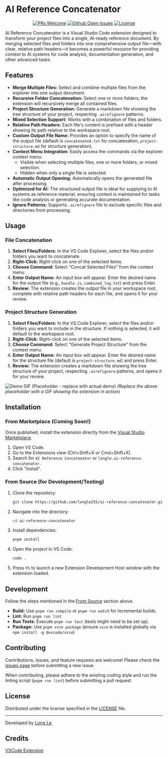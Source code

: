 # AI Reference Concatenator

<div align="center">

<!-- TODO: Replace these badges with actual links once published -->
<!-- [![Version](https://img.shields.io/visual-studio-marketplace/v/longle.ai-reference-concatenator)](https://marketplace.visualstudio.com/items/longle.ai-reference-concatenator/changelog) -->
<!-- [![Installs](https://img.shields.io/visual-studio-marketplace/i/longle.ai-reference-concatenator)](https://marketplace.visualstudio.com/items?itemName=longle.ai-reference-concatenator) -->
<!-- [![Downloads](https://img.shields.io/visual-studio-marketplace/d/longle.ai-reference-concatenator)](https://marketplace.visualstudio.com/items?itemName=longle.ai-reference-concatenator) -->
<!-- [![Rating Star](https://img.shields.io/visual-studio-marketplace/stars/longle.ai-reference-concatenator)](https://marketplace.visualstudio.com/items?itemName=longle.ai-reference-concatenator&ssr=false#review-details) -->

[![PRs Welcome](https://img.shields.io/badge/PRs-welcome-brightgreen.svg?style=flat)](https://github.com/longle255/ai-reference-concatenator/pulls)
[![Github Open Issues](https://img.shields.io/github/issues/longle255/ai-reference-concatenator)](https://github.com/longle255/ai-reference-concatenator/issues)
[![License](https://img.shields.io/github/license/longle255/ai-reference-concatenator)](./LICENSE)

</div>

AI Reference Concatenator is a Visual Studio Code extension designed to transform your project files into a single, AI-ready reference document. By merging selected files and folders into one comprehensive output file—with clear, relative path headers—it becomes a powerful resource for providing context to AI systems for code analysis, documentation generation, and other advanced tasks.

## Features

- **Merge Multiple Files:** Select and combine multiple files from the explorer into one output document.
- **Recursive Folder Concatenation:** Select one or more folders; the extension will recursively merge all contained files.
- **Project Structure Generation:** Generate a markdown file showing the tree structure of your project, respecting `.airefignore` patterns.
- **Mixed Selection Support:** Works with a combination of files and folders.
- **Relative Path Headers:** Each file's content is prefixed with a header showing its path relative to the workspace root.
- **Custom Output File Name:** Provides an option to specify the name of the output file (default is `concatenated.txt` for concatenation, `project-structure.md` for structure generation).
- **Context Menu Integration:** Easily access the commands via the explorer context menu:
  - Visible when selecting multiple files, one or more folders, or mixed selection.
  - Hidden when only a single file is selected.
- **Automatic Output Opening:** Automatically opens the generated file after processing.
- **Optimized for AI:** The structured output file is ideal for supplying to AI systems as reference material, ensuring context is maintained for tasks like code analysis or generating accurate documentation.
- **Ignore Patterns:** Supports `.airefignore` file to exclude specific files and directories from processing.

## Usage

### File Concatenation

1. **Select Files/Folders:** In the VS Code Explorer, select the files and/or folders you want to concatenate.
2. **Right-Click:** Right-click on one of the selected items.
3. **Choose Command:** Select "Concat Selected Files" from the context menu.
4. **Enter Output Name:** An input box will appear. Enter the desired name for the output file (e.g., `bundle.js`, `combined_log.txt`) and press Enter.
5. **Review:** The extension creates the output file in your workspace root, complete with relative path headers for each file, and opens it for your review.

### Project Structure Generation

1. **Select Files/Folders:** In the VS Code Explorer, select the files and/or folders you want to include in the structure. If nothing is selected, it will default to the workspace root.
2. **Right-Click:** Right-click on one of the selected items.
3. **Choose Command:** Select "Generate Project Structure" from the context menu.
4. **Enter Output Name:** An input box will appear. Enter the desired name for the structure file (default is `project-structure.md`) and press Enter.
5. **Review:** The extension creates a markdown file showing the tree structure of your project, respecting `.airefignore` patterns, and opens it for your review.

![Demo GIF (Placeholder - replace with actual demo)](https://via.placeholder.com/600x300.png?text=AI+Reference+Concatenator+Demo)
_(Replace the above placeholder with a GIF showing the extension in action)_

## Installation

### From Marketplace (Coming Soon!)

Once published, install the extension directly from the [Visual Studio Marketplace](https://marketplace.visualstudio.com/).

1. Open VS Code.
2. Go to the Extensions view (Ctrl+Shift+X or Cmd+Shift+X).
3. Search for `AI Reference Concatenator` or `longle.ai-reference-concatenator`.
4. Click "Install".

### From Source (for Development/Testing)

1. Clone the repository:
   ```bash
   git clone https://github.com/longle255/ai-reference-concatenator.git
   ```
2. Navigate into the directory:
   ```bash
   cd ai-reference-concatenator
   ```
3. Install dependencies:
   ```bash
   pnpm install
   ```
4. Open the project in VS Code:
   ```bash
   code .
   ```
5. Press `F5` to launch a new Extension Development Host window with the extension loaded.

## Development

Follow the steps mentioned in the [From Source](#from-source-for-developmenttesting) section above.

- **Build:** Use `pnpm run compile` or `pnpm run watch` for incremental builds.
- **Lint:** Run `pnpm run lint`
- **Run Tests:** Execute `pnpm run test` (tests might need to be set up).
- **Package:** Use `pnpm vsce package` (ensure `vsce` is installed globally via `npm install -g @vscode/vsce`)

## Contributing

Contributions, issues, and feature requests are welcome! Please check the [issues page](https://github.com/longle255/ai-reference-concatenator/issues) before submitting a new issue.

When contributing, please adhere to the existing coding style and run the linting script (`pnpm run lint`) before submitting a pull request.

## License

Distributed under the license specified in the [LICENSE](./LICENSE) file.

---

Developed by [Long Le](https://github.com/longle255).

## Credits

[VSCode Extension ](https://github.com/tjx666/awesome-vscode-extension-boilerplate)

